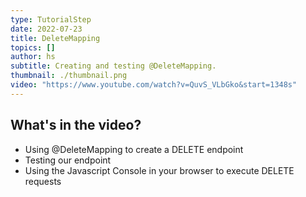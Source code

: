 ```yaml
---
type: TutorialStep
date: 2022-07-23
title: DeleteMapping
topics: []
author: hs
subtitle: Creating and testing @DeleteMapping.
thumbnail: ./thumbnail.png
video: "https://www.youtube.com/watch?v=QuvS_VLbGko&start=1348s"
---
```


## What's in the video?

- Using @DeleteMapping to create a DELETE endpoint
- Testing our endpoint
- Using the Javascript Console in your browser to execute DELETE requests

